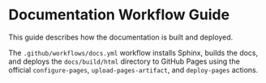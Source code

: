 # Documentation Workflow Guide

This guide describes how the documentation is built and deployed.

The `.github/workflows/docs.yml` workflow installs Sphinx, builds the docs, and deploys the `docs/build/html` directory to GitHub Pages using the official `configure-pages`, `upload-pages-artifact`, and `deploy-pages` actions.

